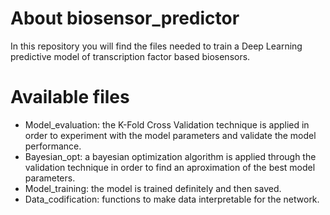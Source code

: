 # About biosensor_predictor

In this repository you will find the files needed to train a Deep Learning predictive model of transcription factor based biosensors. 

# Available files

- Model_evaluation: the K-Fold Cross Validation technique is applied in order to experiment with the model parameters and validate the model performance.
- Bayesian_opt: a bayesian optimization algorithm is applied through the validation technique in order to find an aproximation of the best model parameters.
- Model_training: the model is trained definitely and then saved.
- Data_codification: functions to make data interpretable for the network.
